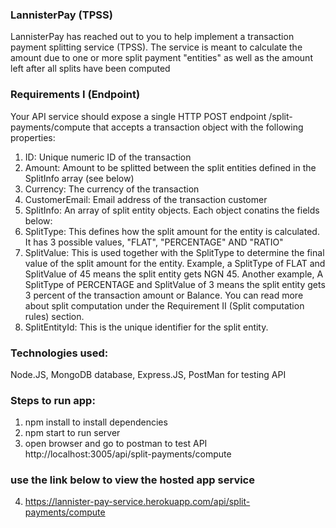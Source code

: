 ### LannisterPay (TPSS)
LannisterPay has reached out to you to help implement a transaction payment splitting service (TPSS). The service is meant to calculate the amount due to one or more split payment "entities" as well as the amount left after all splits have been computed

### Requirements I (Endpoint)

Your API service should expose a single HTTP POST endpoint /split-payments/compute that accepts a transaction object with the following properties:

1. ID: Unique numeric ID of the transaction
2. Amount: Amount to be splitted between the split entities defined in the SplitInfo array (see below)
3. Currency: The currency of the transaction
4. CustomerEmail: Email address of the transaction customer
5. SplitInfo: An array of split entity objects. Each object conatins the fields below:
6. SplitType: This defines how the split amount for the entity is calculated. It has 3 possible values, "FLAT", "PERCENTAGE" AND "RATIO"
7. SplitValue: This is used together with the SplitType to determine the final value of the split amount for the entity. Example, a SplitType of FLAT and SplitValue of 45 means the split entity gets NGN 45. Another example, A SplitType of PERCENTAGE and SplitValue of 3 means the split entity gets 3 percent of the transaction amount or Balance. You can read more about split computation under the Requirement II (Split computation rules) section.
8. SplitEntityId: This is the unique identifier for the split entity.

### Technologies used: 
Node.JS, MongoDB database, Express.JS, PostMan for testing API

### Steps to run app:
1. npm install to install dependencies
2. npm start to run server
3. open browser and go to postman to test API http://localhost:3005/api/split-payments/compute

### use the link below to view the hosted app service
4. https://lannister-pay-service.herokuapp.com/api/split-payments/compute